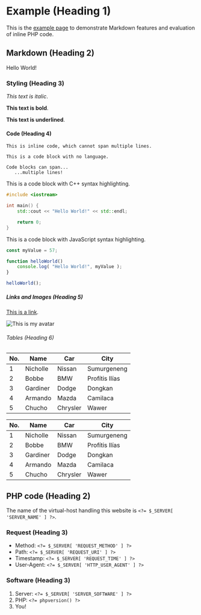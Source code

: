 # Example (Heading 1)

This is the [example page](/example) to demonstrate Markdown features and evaluation of inline PHP code.

## Markdown (Heading 2)

Hello World!

### Styling (Heading 3)

*This text is italic*.

**This text is bold**.

__This text is underlined__.

#### Code (Heading 4)

`This is inline code, which cannot span multiple lines.`

```
This is a code block with no language.

Code blocks can span...
   ...multiple lines!
```

This is a code block with C++ syntax highlighting.

```cpp
#include <iostream>

int main() {
	std::cout << "Hello World!" << std::endl;

	return 0;
}
```

This is a code block with JavaScript syntax highlighting.

```js
const myValue = 57;

function helloWorld()
	console.log( "Hello World!", myValue );
}

helloWorld();
```

##### Links and Images (Heading 5)

[This is a link](/).

![This is my avatar](/image/avatar/circle-128.webp)

###### Tables (Heading 6)

| No. | Name    | Car      | City            |
| --- | ------- | -------- | --------------- |
| 1   | Nicholle | Nissan   | Sumurgeneng    |
| 2   | Bobbe    | BMW      | Profítis Ilías |
| 3   | Gardiner | Dodge    | Dongkan        |
| 4   | Armando  | Mazda    | Camilaca       |
| 5   | Chucho   | Chrysler | Wawer          |

No. | Name | Car | City
--- | --- | --- | ---
1 | Nicholle | Nissan | Sumurgeneng
2 | Bobbe | BMW | Profítis Ilías
3 | Gardiner | Dodge | Dongkan
4 | Armando | Mazda | Camilaca
5 | Chucho | Chrysler | Wawer

## PHP code (Heading 2)

The name of the virtual-host handling this website is `<?= $_SERVER[ 'SERVER_NAME' ] ?>`.

### Request (Heading 3)

* Method: `<?= $_SERVER[ 'REQUEST_METHOD' ] ?>`
* Path: `<?= $_SERVER[ 'REQUEST_URI' ] ?>`
* Timestamp: `<?= $_SERVER[ 'REQUEST_TIME' ] ?>`
* User-Agent: `<?= $_SERVER[ 'HTTP_USER_AGENT' ] ?>`

### Software (Heading 3)

1. Server: `<?= $_SERVER[ 'SERVER_SOFTWARE' ] ?>`
2. PHP: `<?= phpversion() ?>`
3. You!
